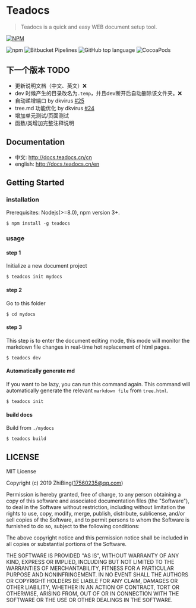 # Teadocs
> Teadocs is a quick and easy WEB document setup tool.

[![NPM](https://nodei.co/npm/teadocs.png)](https://nodei.co/npm/teadocs/)

![npm](https://img.shields.io/npm/dw/teadocs.svg)
![Bitbucket Pipelines](https://img.shields.io/bitbucket/pipelines/atlassian/adf-builder-javascript.svg)
![GitHub top language](https://img.shields.io/github/languages/top/badges/shields.svg) 
![CocoaPods](https://img.shields.io/cocoapods/l/AFNetworking.svg)

## 下一个版本 TODO

- 更新说明文档（中文、英文）❌
- dev 时候产生的目录改名为``.temp``，并且dev断开后自动删除该文件夹。❌
- 自动递增端口 by dkvirus [#25](https://github.com/teadocs/teadocs/issues/25)
- tree.md 功能优化 by dkvirus [#24](https://github.com/teadocs/teadocs/issues/24)
- 增加单元测试/页面测试
- 函数/类增加完整注释说明

## Documentation

- 中文: http://docs.teadocs.cn/cn
- english: http://docs.teadocs.cn/en

## Getting Started

### installation

Prerequisites: Nodejs(>=8.0), npm version 3+.

```
$ npm install -g teadocs
```

### usage

#### step 1

Initialize a new document project

```
$ teadcos init mydocs
```

#### step 2

Go to this folder

```
$ cd mydocs
```

#### step 3

This step is to enter the document editing mode, this mode will monitor the markdown file changes in real-time hot replacement of html pages.

```
$ teadocs dev
```

#### Automatically generate md

If you want to be lazy, you can run this command again. This command will automatically generate the relevant ``markdown file`` from ``tree.html``.

```
$ teadocs init
```

#### build docs

Build from ``./mydocs``
```
$ teadocs build
```

## LICENSE

MIT License

Copyright (c) 2019 ZhiBing(17560235@qq.com)

Permission is hereby granted, free of charge, to any person obtaining a copy
of this software and associated documentation files (the "Software"), to deal
in the Software without restriction, including without limitation the rights
to use, copy, modify, merge, publish, distribute, sublicense, and/or sell
copies of the Software, and to permit persons to whom the Software is
furnished to do so, subject to the following conditions:

The above copyright notice and this permission notice shall be included in all
copies or substantial portions of the Software.

THE SOFTWARE IS PROVIDED "AS IS", WITHOUT WARRANTY OF ANY KIND, EXPRESS OR
IMPLIED, INCLUDING BUT NOT LIMITED TO THE WARRANTIES OF MERCHANTABILITY,
FITNESS FOR A PARTICULAR PURPOSE AND NONINFRINGEMENT. IN NO EVENT SHALL THE
AUTHORS OR COPYRIGHT HOLDERS BE LIABLE FOR ANY CLAIM, DAMAGES OR OTHER
LIABILITY, WHETHER IN AN ACTION OF CONTRACT, TORT OR OTHERWISE, ARISING FROM,
OUT OF OR IN CONNECTION WITH THE SOFTWARE OR THE USE OR OTHER DEALINGS IN THE
SOFTWARE.
